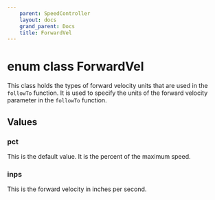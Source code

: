 ```yaml
---
    parent: SpeedController
    layout: docs
    grand_parent: Docs
    title: ForwardVel
---
```

# enum class ForwardVel
This class holds the types of forward velocity units that are used in the `followTo` function. It is used to specify the units of the forward velocity parameter in the `followTo` function.

## Values

### pct

This is the default value. It is the percent of the maximum speed.

### inps

This is the forward velocity in inches per second.